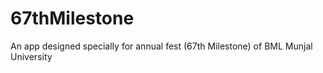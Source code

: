 # 67thMilestone
An app designed specially for annual fest (67th Milestone) of BML Munjal University
